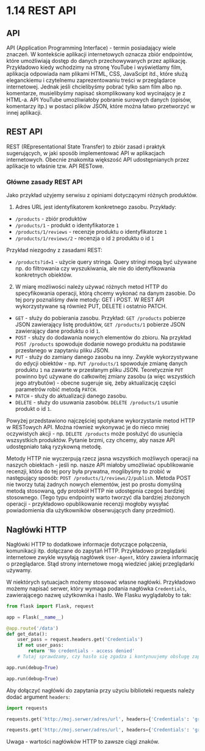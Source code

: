 1.14 REST API
=======================

API
---

API (Application Programming Interface) - termin posiadający wiele znaczeń. W kontekście aplikacji internetowych
oznacza zbiór endpointów, które umożliwiają dostęp do danych przechowywanych przez aplikację.
Przykładowo kiedy wchodzimy na stronę YouTube i wyświetlamy film, aplikacja odpowiada nam plikami HTML, CSS, JavaScipt itd.,
które służą eleganckiemu i czytelnemu zaprezentowaniu treści w przeglądarce internetowej. Jednak jeśli chcielibyśmy
pobrać tylko sam film albo np. komentarze, musielibyśmy napisać skomplikowany kod wycinający je z HTML-a.
API YouTube umożliwiałoby pobranie surowych danych (opisów, komentarzy itp.) w postaci plików JSON, które można
łatwo przetworzyć w innej aplikacji.

REST API
--------

REST (REpresentational State Transfer) to zbiór zasad i praktyk sugerujących, w jaki sposób implementować API
w aplikacjach internetowych. Obecnie znakomita większość API udostępnianych przez aplikacje to właśnie tzw. API RESTowe.

### Główne zasady REST API

Jako przykład użyjemy serwisu z opiniami dotyczącymi różnych produktów.

1. Adres URL jest identyfikatorem konkretnego zasobu. Przykłady:
* `/products` - zbiór produktów
* `/products/1` - produkt o identyfikatorze `1`
* `/products/1/reviews` - recenzje produktu o identyfikatorze `1`
* `/products/1/reviews/2` - recenzja o id `2` produktu o id `1`

Przykład niezgodny z zasadami REST:

* `/products?id=1` - użycie query stringa. Query stringi mogą być używane np. do filtrowania czy wyszukiwania,
ale nie do identyfikowania konkretnych obiektów.

2. W miarę możliwości należy używać różnych metod HTTP do specyfikowania operacji, którą chcemy wykonać na danym zasobie.
Do tej pory poznaliśmy dwie metody: GET i POST. W REST API wykorzystywane są również PUT, DELETE i ostatnio PATCH.

* `GET` - służy do pobierania zasobu. Przykład: `GET /products` pobierze JSON zawierający listę produktów,
`GET /products/1` pobierze JSON zawierający dane produktu o id `1`.
* `POST` - służy do dodawania nowych elementów do zbioru. Na przykład `POST /products` spowoduje dodanie nowego
produktu na podstawie przesłanego w zapytaniu pliku JSON.
* `PUT` - służy do zamiany danego zasobu na inny. Zwykle wykorzystywane do edycji obiektów - np.
`PUT /products/1` spowoduje zmianę danych produktu `1` na zawarte w przesłanym pliku JSON.
Teoretycznie `PUT` powinno być używane do całkowitej zmiany zasobu (a więc wszystkich jego atrybutów) -
obecne sugeruje się, żeby aktualizację części parametrów robić metodą `PATCH`.
* `PATCH` - służy do aktualizacji danego zasobu.
* `DELETE` - służy do usuwania zasobów. `DELETE /products/1` usunie produkt o id `1`.

Powyżej przedstawiono najczęściej spotykane wykorzystanie metod HTTP w RESTowych API. Można również wykonywać
je do nieco mniej oczywistych akcji - np. `DELETE /products` może posłużyć do usunięcia wszsystkich produktów.
Pytanie brzmi, czy chcemy, aby nasze API udostępniało taką ryzykowną metodę.

Metody HTTP nie wyczerpują rzecz jasna wszystkich możliwych operacji na naszych obiektach - jeśli np. nasze API
miałoby umożliwiać opublikowanie recenzji, która do tej pory była prywatna, moglibyśmy to zrobić w następujący sposób:
`POST /products/1/reviews/2/publish`. Metoda POST nie tworzy tutaj żadnych nowych elementów, jest po prostu
domyślną metodą stosowaną, gdy protokół HTTP nie udostępnia czegoś bardziej stosownego.
(Tego typu endpointy warto tworzyć dla bardziej złożonych operacji - przykładowo opublikowanie recenzji mogłoby wysyłać
powiadomienia dla użytkowników obserwujących dany przedmiot).

Nagłówki HTTP
-------------

Nagłówki HTTP to dodatkowe informacje dotyczące połączenia, komunikacji itp. dołączane do zapytań HTTP.
Przykładowo przeglądarki internetowe zwykle wysyłają nagłówek `User-Agent`, który zawiera informację o przeglądarce.
Stąd strony internetowe mogą wiedzieć jakiej przeglądarki używamy.

W niektórych sytuacjach możemy stosować własne nagłówki. Przykładowo możemy napisać serwer, który wymaga podania nagłówka
`Credentials`, zawierającego nazwę użytkownika i hasło. We Flasku wyglądałoby to tak:

```python
from flask import Flask, request

app = Flask(__name__)

@app.route('/data')
def get_data():
    user_pass = request.headers.get('Credentials')
    if not user_pass:
        return 'No credentials - access denied'
    # Tutaj sprawdzamy, czy hasło się zgadza i kontynuujemy obsługę zapytania

app.run(debug=True)

app.run(debug=True)

```

Aby dołączyć nagłówki do zapytania przy użyciu biblioteki requests należy dodać argument `headers`:

```python
import requests

requests.get('http://moj.serwer/adres/url', headers={'Credentials': 'grzegorz:mojehaslo'})

requests.get('http://moj.serwer/adres/url', headers={'Credentials': 'grzegorz:mojehaslo'})

```

Uwaga - wartości nagłówków HTTP to zawsze ciągi znaków.
